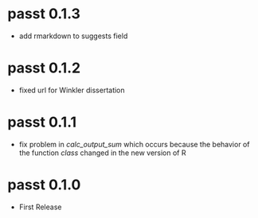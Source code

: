 # passt 0.1.3

* add rmarkdown to suggests field

# passt 0.1.2

* fixed url for Winkler dissertation

# passt 0.1.1

* fix problem in *calc_output_sum* which occurs because the behavior of the 
function *class* changed in the new version of R

# passt 0.1.0

* First Release
